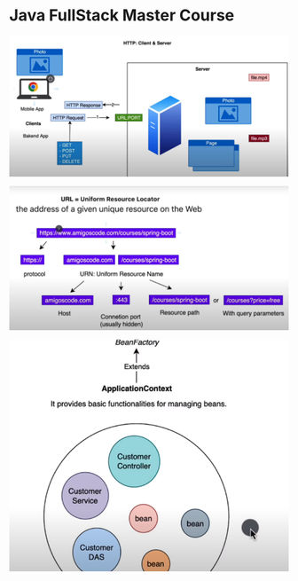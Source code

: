 # Java FullStack Master Course

![img.png](images/img.png)

![img_1.png](images/img_1.png)

![img_2.png](images/img_2.png)
